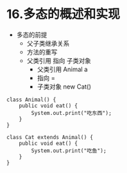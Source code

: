 # 16.多态的概述和实现

* 多态的前提
  * 父子类继承关系
  * 方法的重写
  * 父类引用   指向    子类对象
    * 父类引用 Animal a
    * 指向 = 
    * 子类对象 new Cat\(\)

```text
class Animal() {
    public void eat() {
        System.out.print("吃东西");
    }
}

class Cat extends Animal() {
    public void eat() {
        System.out.print("吃鱼");
    }
}
```



